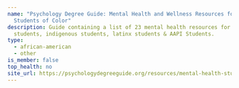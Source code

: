 ```yaml
---
name: "Psychology Degree Guide: Mental Health and Wellness Resources for
  Students of Color"
description: Guide containing a list of 23 mental health resources for black
  students, indigenous students, latinx students & AAPI Students.
type:
  - african-american
  - other
is_member: false
top_health: no
site_url: https://psychologydegreeguide.org/resources/mental-health-students-of-color/
---
```

